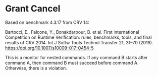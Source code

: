 Grant Cancel
============

Based on benchmark 4.3.17 from CRV 14:

Bartocci, E., Falcone, Y., Bonakdarpour, B. et al. First international
Competition on Runtime Verification: rules, benchmarks, tools, and final
results of CRV 2014. Int J Softw Tools Technol Transfer 21, 31–70 (2019).
https://doi.org/10.1007/s10009-017-0454-5

This is a monitor for nested commands. If any command B starts after command A,
then command B must succeed before command A. Otherwise, there is a violation.
